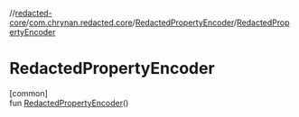 //[redacted-core](../../../index.md)/[com.chrynan.redacted.core](../index.md)/[RedactedPropertyEncoder](index.md)/[RedactedPropertyEncoder](-redacted-property-encoder.md)

# RedactedPropertyEncoder

[common]\
fun [RedactedPropertyEncoder](-redacted-property-encoder.md)()
